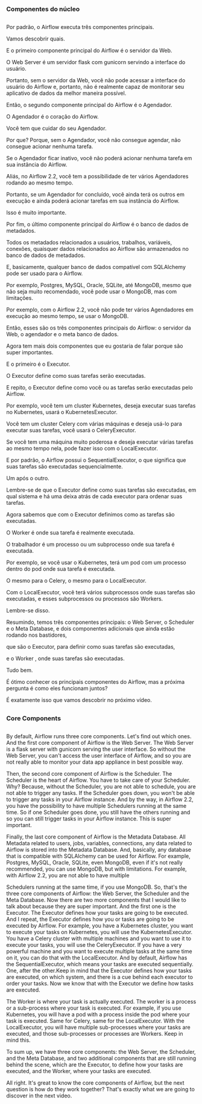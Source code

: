 ### Componentes do núcleo
##

Por padrão, o Airflow executa três componentes principais. 

Vamos descobrir quais. 

E o primeiro componente principal do Airflow é o servidor da Web.

O Web Server é um servidor flask com gunicorn servindo a interface do usuário. 

Portanto, sem o servidor da Web, você não pode acessar a interface do usuário do Airflow e, portanto, não é realmente capaz de monitorar seu aplicativo de dados da melhor maneira possível.

Então, o segundo componente principal do Airflow é o Agendador. 

O Agendador é o coração do Airflow. 

Você tem que cuidar do seu Agendador. 

Por que? Porque, sem o Agendador, você não consegue agendar, não consegue acionar nenhuma tarefa. 

Se o Agendador ficar inativo, você não poderá acionar nenhuma tarefa em sua instância do Airflow. 

Aliás, no Airflow 2.2, você tem a possibilidade de ter vários Agendadores rodando ao mesmo tempo. 

Portanto, se um Agendador for concluído, você ainda terá os outros em execução e ainda poderá acionar tarefas em sua instância do Airflow. 

Isso é muito importante.

Por fim, o último componente principal do Airflow é o banco de dados de metadados. 

Todos os metadados relacionados a usuários, trabalhos, variáveis, conexões, quaisquer dados relacionados ao Airflow são armazenados no banco de dados de metadados. 

E, basicamente, qualquer banco de dados compatível com SQLAlchemy pode ser usado para o Airflow. 

Por exemplo, Postgres, MySQL, Oracle, SQLite, até MongoDB, mesmo que não seja muito recomendado, você pode usar o MongoDB, mas com limitações. 

Por exemplo, com o Airflow 2.2, você não pode ter vários Agendadores em execução ao mesmo tempo, se usar o MongoDB. 

Então, esses são os três componentes principais do Airflow: o servidor da Web, o agendador e o meta banco de dados.

Agora tem mais dois componentes que eu gostaria de falar porque são super importantes.

E o primeiro é o Executor. 

O Executor define como suas tarefas serão executadas. 

E repito, o Executor define como você ou as tarefas serão executadas pelo Airflow. 

Por exemplo, você tem um cluster Kubernetes, deseja executar suas tarefas no Kubernetes, usará o KubernetesExecutor. 

Você tem um cluster Celery com várias máquinas e deseja usá-lo para executar suas tarefas, você usará o CeleryExecutor. 

Se você tem uma máquina muito poderosa e deseja executar várias tarefas ao mesmo tempo nela, pode fazer isso com o LocalExecutor. 

E por padrão, o Airflow possui o SequentialExecutor, o que significa que suas tarefas são executadas sequencialmente. 

Um após o outro. 

Lembre-se de que o Executor define como suas tarefas são executadas, em qual sistema e há uma deixa atrás de cada executor para ordenar suas tarefas. 

Agora sabemos que com o Executor definimos como as tarefas são executadas.

O Worker é onde sua tarefa é realmente executada. 

O trabalhador é um processo ou um subprocesso onde sua tarefa é executada. 

Por exemplo, se você usar o Kubernetes, terá um pod com um processo dentro do pod onde sua tarefa é executada. 

O mesmo para o Celery, o mesmo para o LocalExecutor. 

Com o LocalExecutor, você terá vários subprocessos onde suas tarefas são executadas, e esses subprocessos ou processos são Workers. 

Lembre-se disso.

Resumindo, temos três componentes principais: o Web Server, o Scheduler e o Meta Database, e dois componentes adicionais que ainda estão rodando nos bastidores, 

que são o Executor, para definir como suas tarefas são executadas, 

e o Worker , onde suas tarefas são executadas.

Tudo bem. 

É ótimo conhecer os principais componentes do Airflow, mas a próxima pergunta é como eles funcionam juntos? 

É exatamente isso que vamos descobrir no próximo vídeo.

##
### Core Components
##

By default, Airflow runs three core components. Let's find out which ones. And the first core component of Airflow is the Web Server. The Web Server is a flask server with gunicorn serving the user interface. So without the Web Server, you can't access the user interface of Airflow, and so you are not really able to monitor your data app appliance in best possible way.

Then, the second core component of Airflow is the Scheduler. The Scheduler is the heart of Airflow. You have to take care of your Scheduler. Why? Because, without the Scheduler, you are not able to schedule, you are not able to trigger any tasks. If the Scheduler goes down, you won't be able to trigger any tasks in your Airflow instance. And by the way, in Airflow 2.2, you have the possibility to have multiple Schedulers running at the same time. So if one Scheduler goes done, you still have the others running and so you can still trigger tasks in your Airflow instance. This is super important.

Finally, the last core component of Airflow is the Metadata Database. All Metadata related to users, jobs, variables, connections, any data related to Airflow is stored into the Metadata Database. And, basically, any database that is compatible with SQLAlchemy can be used for Airflow. For example, Postgres, MySQL, Oracle, SQLite, even MongoDB, even if it's not really recommended, you can use MongoDB, but with limitations. For example, with Airflow 2.2, you are not able to have multiple 

Schedulers running at the same time, if you use MongoDB. So, that's the three core components of Airflow: the Web Server, the Scheduler and the Meta Database.
Now there are two more components that I would like to talk about because they are super important. And the first one is the Executor. The Executor defines how your tasks are going to be executed. And I repeat, the Executor defines how you or tasks are going to be executed by Airflow. For example, you have a Kubernetes cluster, you want to execute your tasks on Kubernetes, you will use the KubernetesExecutor. You have a Celery cluster with multiple machines and you want to use it to execute your tasks, you will use the CeleryExecutor. If you have a very powerful machine and you want to execute multiple tasks at the same time on it, you can do that with the LocalExecutor. And by default, Airflow has the SequentialExecutor, which means your tasks are executed sequentially. One, after the other.Keep in mind that the Executor defines how your tasks are executed, on which system, and there is a cue behind each executor to order your tasks. Now we know that with the Executor we define how tasks are executed.

The Worker is where your task is actually executed. The worker is a process or a sub-process where your task is executed. For example, if you use Kubernetes, you will have a pod with a process inside the pod where your task is executed. Same for Celery, same for the LocalExecutor. With the LocalExecutor, you will have multiple sub-processes where your tasks are executed, and those sub-processes or processes are Workers. Keep in mind this.

To sum up, we have three core components: the Web Server, the Scheduler, and the Meta Database, and two additional components that are still running behind the scene, which are the Executor, to define how your tasks are executed, and the Worker, where your tasks are executed.

All right. It's great to know the core components of Airflow, but the next question is how do they work together? That's exactly what we are going to discover in the next video.

